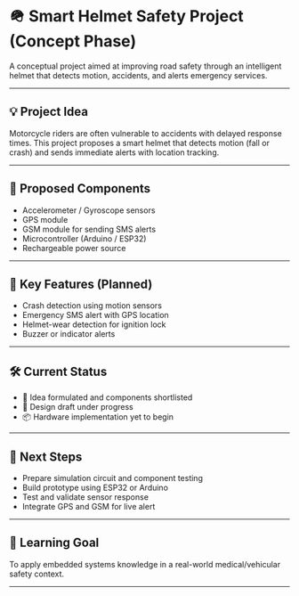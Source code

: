 # 🪖 Smart Helmet Safety Project (Concept Phase)

A conceptual project aimed at improving road safety through an intelligent helmet that detects motion, accidents, and alerts emergency services.

---

## 💡 Project Idea

Motorcycle riders are often vulnerable to accidents with delayed response times. This project proposes a smart helmet that detects motion (fall or crash) and sends immediate alerts with location tracking.

---

## 🔧 Proposed Components

- Accelerometer / Gyroscope sensors
- GPS module
- GSM module for sending SMS alerts
- Microcontroller (Arduino / ESP32)
- Rechargeable power source

---

## 📌 Key Features (Planned)

- Crash detection using motion sensors
- Emergency SMS alert with GPS location
- Helmet-wear detection for ignition lock
- Buzzer or indicator alerts

---

## 🛠 Current Status

- 🧠 Idea formulated and components shortlisted  
- 📝 Design draft under progress  
- 📦 Hardware implementation yet to begin

---

## 🔄 Next Steps

- Prepare simulation circuit and component testing  
- Build prototype using ESP32 or Arduino  
- Test and validate sensor response  
- Integrate GPS and GSM for live alert

---

## 🧠 Learning Goal

To apply embedded systems knowledge in a real-world medical/vehicular safety context.

---


